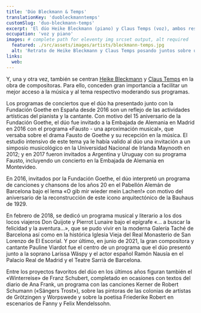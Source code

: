 ```yaml
---
title: 'Dúo Bleckmann & Temps'
translationKey: 'duobleckmanntemps'
customSlug: 'duo-bleckmann-temps'
excerpt: 'El dúo Heike Bleckmann (piano) y Claus Temps (voz), ambos residentes en Karlsruhe, en el suroeste de Alemania, trabajan juntos desde hace 20 años. Comparten el amor por el Lied y el interés por desarrollar y presentar programas temáticos, especialmente literario-musicales.'
occupation: 'voz y piano'
images: # complete path for eleventy img srcset output, alt required
  featured: ./src/assets/images/artists/bleckmann-temps.jpg
  alt: 'Retrato de Heike Bleckmann y Claus Temps posando juntos sobre un fondo negro. La mujer, ligeramente de frente, tiene el pelo largo y castaño claro y mira directamente a la cámara con una sutil sonrisa. El hombre, ligeramente detrás, tiene el pelo corto y oscuro y una expresión seria, también mirando directamente a la cámara.'
links:
  web:
---
```


Y, una y otra vez, también se centran [Heike Bleckmann](/es/artistas/heike-bleckmann/) y [Claus Temps](es/artistas/claus-temps/) en la obra de compositoras. Para ello, conceden gran importancia a facilitar un mejor acceso a la música y al tema respectivo moderando sus programas.

Los programas de conciertos que el dúo ha presentado junto con la Fundación Goethe en España desde 2016 son un reflejo de las actividades artísticas del pianista y la cantante. Con motivo del 15 aniversario de la Fundación Goethe, el dúo fue invitado a la Embajada de Alemania en Madrid en 2016 con el programa «Fausto - una aproximación musical», que versaba sobre el drama Fausto de Goethe y su recepción en la música. El estudio intensivo de este tema ya le había valido al dúo una invitación a un simposio musicológico en la Universidad Nacional de Irlanda Maynooth en 2012; y en 2017 fueron invitados a Argentina y Uruguay con su programa Fausto, incluyendo un concierto en la Embajada de Alemania en Montevideo.

En 2016, invitados por la Fundación Goethe, el dúo interpretó un programa de canciones y chansons de los años 20 en el Pabellón Alemán de Barcelona bajo el lema «O gib mir wieder mein Lachen!» con motivo del aniversario de la reconstrucción de este icono arquitectónico de la Bauhaus de 1929.

En febrero de 2018, se dedicó un programa musical y literario a los dos locos viajeros Don Quijote y Pierrot Lunaire bajo el epígrafe «... a buscar la felicidad y la aventura...», que se pudo vivir en la moderna Galería Taché de Barcelona así como en la histórica Iglesia Vieja del Real Monasterio de San Lorenzo de El Escorial. Y por último, en junio de 2021, la gran compositora y cantante Pauline Viardot fue el centro de un programa que el dúo presentó junto a la soprano Larissa Wäspy y el actor español Ramón Nausía en el Palacio Real de Madrid y el Teatre Sarrià de Barcelona.

Entre los proyectos favoritos del dúo en los últimos años figuran también el «Winterreise» de Franz Schubert, completado en ocasiones con textos del diario de Ana Frank, un programa con las canciones Kerner de Robert Schumann («Sängers Trost»), sobre las pintoras de las colonias de artistas de Grötzingen y Worpswede y sobre la poetisa Friederike Robert en escenarios de Fanny y Felix Mendelssohn.
